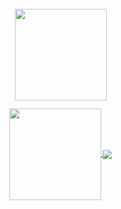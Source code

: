 <p align="center">
  <a href="#">
    <img
      align="center"
      height="165"
      src="https://github-readme-streak-stats.herokuapp.com?user=xpenatan&theme=transparent&hide_border=true&card_width=487&ring=11EB00&stroke=09FF00&currStreakNum=09FF00&dates=00FF22&sideNums=09FF00&fire=00FF00&sideLabels=00FF3B&currStreakLabel=00FF0E"
    />
</p>


<p align="center">
  <a href="#">
    <img
      align="center"
      height="165"
      src="https://github-readme-stats.vercel.app/api?username=xpenatan&count_private=true&show_icons=true&hide=issues&theme=algolia"
    />
  </a>
    <a href="#">
    <img
      align="center"
      src="https://github-readme-stats.vercel.app/api/top-langs/?username=xpenatan&layout=compact&theme=algolia"
    />
  </a>
</p>
